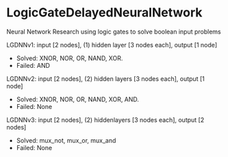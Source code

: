 # LogicGateDelayedNeuralNetwork
Neural Network Research using logic gates to solve boolean input problems

LGDNNv1: input [2 nodes], (1) hidden layer  [3 nodes each], output [1 node]
 * Solved: XNOR, NOR, OR, NAND, XOR.
 * Failed: AND
 
LGDNNv2: input [2 nodes], (2) hidden layers [3 nodes each], output [1 node]
 * Solved: XNOR, NOR, OR, NAND, XOR, AND.
 * Failed: None
 
 LGDNNv3: input [2 nodes], (2) hiddenlayers [3 nodes each], output [2 nodes]
 * Solved: mux_not, mux_or, mux_and
 * Failed: None
 
 

